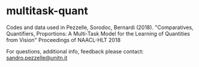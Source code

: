 # multitask-quant
Codes and data used in Pezzelle, Sorodoc, Bernardi (2018). "Comparatives, Quantifiers, Proportions: A Multi-Task Model for the Learning of Quantities from Vision"
Proceedings of NAACL-HLT 2018

For questions, additional info, feedback please contact:
sandro.pezzelle@unitn.it
